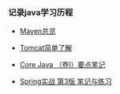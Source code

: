 ### 记录java学习历程

* [Maven总览](https://github.com/xaruy/learning-java/wiki/Maven%E6%80%BB%E8%A7%88)

* [Tomcat简单了解](https://github.com/xaruy/learning-java/wiki/Tomcat%E7%AE%80%E5%8D%95%E4%BA%86%E8%A7%A3)

* [Core Java （卷I）要点笔记](https://github.com/xaruy/learning-java/wiki/Core-Java-%EF%BC%88%E5%8D%B7I%EF%BC%89%E8%A6%81%E7%82%B9)

* [Spring实战 第3版 笔记与练习](https://github.com/xaruy/learning-java/wiki/Spring%E5%AE%9E%E6%88%98-%E7%AC%AC3%E7%89%88-%E7%AC%94%E8%AE%B0%E4%B8%8E%E7%BB%83%E4%B9%A0)
